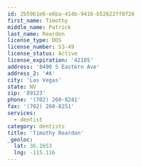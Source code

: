 ```yaml
---
id: 2b59b1e6-e6ba-414b-9416-b52622ff8f26
first_name: Timothy
middle_name: Patrick
last_name: Reardon
license_type: DDS
license_number: S3-49
license_status: Active
license_expiration: '42185'
address: '8490 S Eastern Ave'
address_2: '#A'
city: 'Las Vegas'
state: NV
zip: '89123'
phone: '(702) 260-8241'
fax: '(702) 260-8251'
services:
  - dentist
category: dentists
title: 'Timothy Reardon'
_geoloc:
  lat: 36.1653
  lng: -115.116
---
```

